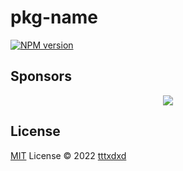 # pkg-name

[![NPM version](https://img.shields.io/npm/v/pkg-name?color=a1b858&label=)](https://www.npmjs.com/package/pkg-name)

## Sponsors

<p align="center">
  <a href="https://cdn.jsdelivr.net/gh/tttxdxd/static/sponsors.svg">
    <img src='https://cdn.jsdelivr.net/gh/tttxdxd/static/sponsors.svg'/>
  </a>
</p>

## License

[MIT](./LICENSE) License © 2022 [tttxdxd](https://github.com/tttxdxd)
